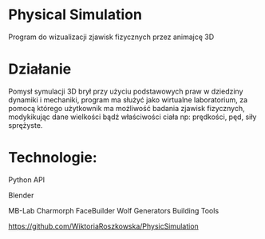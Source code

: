 # Physical Simulation
Program do wizualizacji zjawisk fizycznych przez animajcę 3D

# Działanie 
Pomysł symulacji 3D brył przy użyciu podstawowych praw w dziedziny dynamiki i mechaniki, program ma służyć jako wirtualne laboratorium, za pomocą którego użytkownik ma możliwość badania zjawisk fizycznych, modykikując dane wielkości bądź właściwości ciała np: prędkości, pęd, siły sprężyste.

# Technologie:
Python API

Blender

MB-Lab 
Charmorph 
FaceBuilder
Wolf Generators 
Building Tools 

https://github.com/WiktoriaRoszkowska/PhysicSimulation

